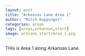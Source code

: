 ```yaml
---
layout: post
title: "Arkansas Lane Area 1"
author: "Mitch Kuppinger"
categories: areas
tags: [areas,arkansas,start]
image: arklane_start/Area_1.png
---
```


THis is Area 1 along Arkansas Lane.
